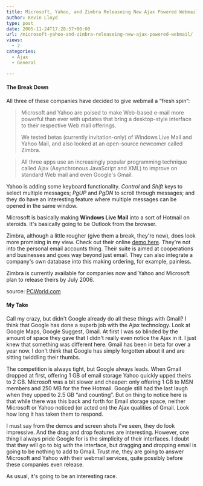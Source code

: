 ```yaml
---
title: Microsoft, Yahoo, and Zimbra Releaseing New Ajax Powered Webmail
author: Kevin Lloyd
type: post
date: 2005-11-24T17:28:57+00:00
url: /microsoft-yahoo-and-zimbra-releaseing-new-ajax-powered-webmail/
views:
  - 2
categories:
  - Ajax
  - General

---
```

#### The Break Down

All three of these companies have decided to give webmail a &#8220;fresh spin&#8221;:

> Microsoft and Yahoo are poised to make Web-based e-mail more powerful than ever with updates that bring a desktop-style interface to their respective Web mail offerings.
>
> We tested betas (currently invitation-only) of Windows Live Mail and Yahoo Mail, and also looked at an open-source newcomer called Zimbra.

> All three apps use an increasingly popular programming technique called Ajax (Asynchronous JavaScript and XML) to improve on standard Web mail and even Google's Gmail.

Yahoo is adding some keyboard functionality. _Control_ and _Shift_ keys to select multiple messages; _PgUP_ and _PgDN_ to scroll through messages; and they do have an interesting feature where multiple messages can be opened in the same window.

Microsoft is basically making **Windows Live Mail** into a sort of Hotmail on steroids. It's basically going to be Outlook from the browser.

Zimbra, although a little rougher (give them a break, they're new), does look more promising in my view. Check out their online <a href="http://www.zimbra.com/products/hosted_demo.php" target="_blank">demo here</a>. They're not into the personal email accounts thing. Their suite is aimed at cooperations and businesses and goes way beyond just email. They can also integrate a company's own database into this making ordering, for example, painless.

Zimbra is currently available for companies now and Yahoo and Microsoft plan to release theirs by July 2006.

source: [PCWorld.com][1]

#### My Take

Call my crazy, but didn't Google already do all these things with Gmail? I think that Google has done a superb job with the Ajax technology. Look at Google Maps, Google Suggest, Gmail. At first I was so blinded by the amount of space they gave that I didn't really even notice the Ajax in it. I just knew that something was different here. Gmail has been in beta for over a year now. I don't think that Google has simply forgotten about it and are sitting twiddling their thumbs.

The competition is always tight, but Google always leads. When Gmail dropped at first, offering 1 GB of email storage Yahoo quickly upped theirs to 2 GB. Microsoft was a bit slower and cheaper: only offering 1 GB to MSN members and 250 MB for the free Hotmail. Google still had the last laugh when they upped to 2.5 GB &#8220;and counting&#8221;. But on thing to notice here is that while there was this back and forth for Email storage space, neither Microsoft or Yahoo noticed (or acted on) the Ajax qualities of Gmail. Look how long it has taken them to respond.

I must say from the demos and screen shots I've seen, they do look impressive. And the drag and drop features are interesting. However, one thing I always pride Google for is the simplicity of their interfaces. I doubt that they will go to big with the interface, but dragging and dropping email is going to be nothing to add to Gmail. Trust me, they are going to answer Microsoft and Yahoo with their webmail services, quite possibly before these companies even release.

As usual, it's going to be an interesting race.

 [1]: http://www.pcworld.com/news/article/0,aid,123616,00.asp